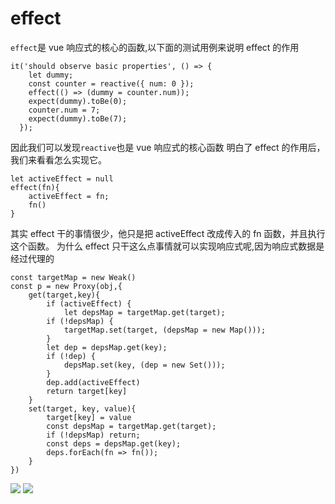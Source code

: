 # effect

`effect`是 vue 响应式的核心的函数,以下面的测试用例来说明 effect 的作用

```
it('should observe basic properties', () => {
    let dummy;
    const counter = reactive({ num: 0 });
    effect(() => (dummy = counter.num));
    expect(dummy).toBe(0);
    counter.num = 7;
    expect(dummy).toBe(7);
  });
```

因此我们可以发现`reactive`也是 vue 响应式的核心函数
明白了 effect 的作用后，我们来看看怎么实现它。

```
let activeEffect = null
effect(fn){
    activeEffect = fn;
    fn()
}
```

其实 effect 干的事情很少，他只是把 activeEffect 改成传入的 fn 函数，并且执行这个函数。
为什么 effect 只干这么点事情就可以实现响应式呢,因为响应式数据是经过代理的

```
const targetMap = new Weak()
const p = new Proxy(obj,{
    get(target,key){
        if (activeEffect) {
            let depsMap = targetMap.get(target);
        if (!depsMap) {
            targetMap.set(target, (depsMap = new Map()));
        }
        let dep = depsMap.get(key);
        if (!dep) {
            depsMap.set(key, (dep = new Set()));
        }
        dep.add(activeEffect)
        return target[key]
    }
    set(target, key, value){
        target[key] = value
        const depsMap = targetMap.get(target);
        if (!depsMap) return;
        const deps = depsMap.get(key);
        deps.forEach(fn => fn());
    }
})
```

![](https://lzc-personal-resource.oss-cn-beijing.aliyuncs.com/20221010212135.png)
![](https://lzc-personal-resource.oss-cn-beijing.aliyuncs.com/20221011150600.png)